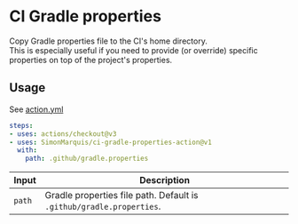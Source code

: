 # CI Gradle properties

Copy Gradle properties file to the CI's home directory.  
This is especially useful if you need to provide (or override) specific properties on top of the project's properties. 

## Usage

See [action.yml](https://github.com/SimonMarquis/ci-gradle-properties-action/blob/main/action.yml)

```yml
steps:
- uses: actions/checkout@v3
- uses: SimonMarquis/ci-gradle-properties-action@v1
  with:
    path: .github/gradle.properties
```

| Input  | Description |
|--------|-------------|
| `path` | Gradle properties file path. Default is `.github/gradle.properties`. |
